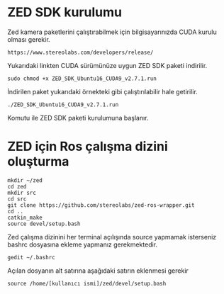 # ZED SDK kurulumu
Zed kamera paketlerini çalıştırabilmek için bilgisayarınızda CUDA kurulu olması gerekir.

	https://www.stereolabs.com/developers/release/
Yukarıdaki linkten CUDA sürümünüze uygun ZED SDK paketi indirilir.

	sudo chmod +x ZED_SDK_Ubuntu16_CUDA9_v2.7.1.run
	
İndirilen paket yukarıdaki örnekteki gibi çalıştırılabilir hale getirilir.

	./ZED_SDK_Ubuntu16_CUDA9_v2.7.1.run

Komutu ile ZED SDK paketi kurulumuna başlanır.

# ZED için Ros çalışma dizini oluşturma
	mkdir ~/zed
	cd zed
	mkdir src
	cd src
	git clone https://github.com/stereolabs/zed-ros-wrapper.git
	cd ..
	catkin_make
	source devel/setup.bash
	
Zed çalışma dizinini her terminal açılışında source yapmamak isterseniz bashrc dosyasına ekleme yapmanız gerekmektedir.

	gedit ~/.bashrc
	
Açılan dosyanın alt satırına aşağıdaki satırın eklenmesi gerekir

	source /home/[kullanıcı ismi]/zed/devel/setup.bash
